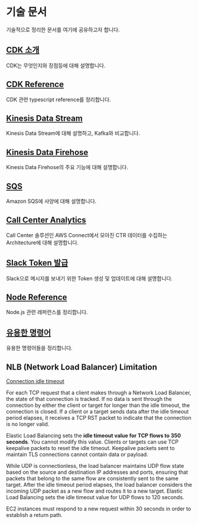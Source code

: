# 기술 문서 

기술적으로 정리한 문서를 여기에 공유하고자 합니다. 

## [CDK 소개](https://github.com/kyopark2014/techinical-summary/blob/main/cdk-introduction.md)

CDK는 무엇인지와 장점등에 대해 설명합니다. 

## [CDK Reference](https://github.com/kyopark2014/techinical-summary/blob/main/cdk-reference.md) 

CDK 관련 typescript reference를 정리합니다. 

## [Kinesis Data Stream](https://github.com/kyopark2014/technical-summary/blob/main/kinesis-data-stream.md)

Kinesis Data Stream에 대해 설명하고, Kafka와 비교합니다. 

## [Kinesis Data Firehose](https://github.com/kyopark2014/technical-summary/blob/main/kinesis-data-firehose.md)

Kinesis Data Firehose의 주요 기능에 대해 설명합니다.


## [SQS](https://github.com/kyopark2014/technical-summary/blob/main/sqs.md)

Amazon SQS에 사양에 대해 설명합니다. 


## [Call Center Analytics](https://github.com/kyopark2014/technical-summary/blob/main/call-center-analytics.md)

Call Center 솔루션인 AWS Connect에서 모아진 CTR 데이터를 수집하는 Architecture에 대해 설명합니다. 

## [Slack Token 발급](https://github.com/kyopark2014/serverless-storytime/blob/main/docs/slackapp.md)

Slack으로 메시지를 보내기 위한 Token 생성 및 업데이트에 대해 설명합니다. 

## [Node Reference](https://github.com/kyopark2014/technical-summary/blob/main/node-reference.md)

Node.js 관련 레퍼런스를 정리합니다. 

## [유용한 명령어](https://github.com/kyopark2014/technical-summary/blob/main/useful-commands.md)

유용한 명령어들을 정리합니다. 

## NLB (Network Load Balancer) Limitation

[Connection idle timeout](https://docs.aws.amazon.com/elasticloadbalancing/latest/network/network-load-balancers.html)

For each TCP request that a client makes through a Network Load Balancer, the state of that connection is tracked. If no data is sent through the connection by either the client or target for longer than the idle timeout, the connection is closed. If a client or a target sends data after the idle timeout period elapses, it receives a TCP RST packet to indicate that the connection is no longer valid.

Elastic Load Balancing sets the **idle timeout value for TCP flows to 350 seconds**. You cannot modify this value. Clients or targets can use TCP keepalive packets to reset the idle timeout. Keepalive packets sent to maintain TLS connections cannot contain data or payload.

While UDP is connectionless, the load balancer maintains UDP flow state based on the source and destination IP addresses and ports, ensuring that packets that belong to the same flow are consistently sent to the same target. After the idle timeout period elapses, the load balancer considers the incoming UDP packet as a new flow and routes it to a new target. Elastic Load Balancing sets the idle timeout value for UDP flows to 120 seconds.

EC2 instances must respond to a new request within 30 seconds in order to establish a return path.

